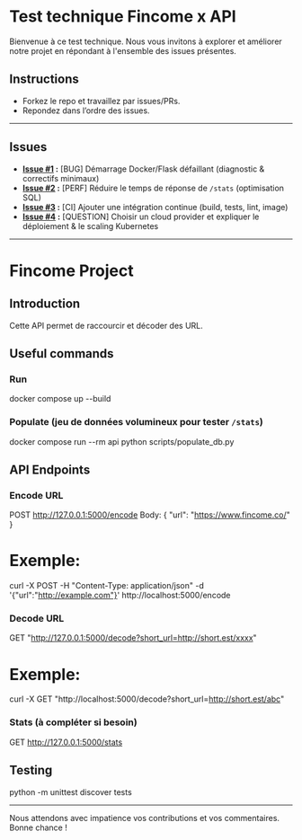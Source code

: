 # Test technique Fincome x API

Bienvenue à ce test technique. Nous vous invitons à explorer et améliorer notre projet en répondant à l'ensemble des issues présentes.


## Instructions
- Forkez le repo et travaillez par issues/PRs.
- Repondez dans l’ordre des issues.

---

## Issues

- **[Issue #1](https://github.com/coton-d3v/20251019-fincome-software-back-end-devops-pierrick-haumesser/issues/1) :** [BUG] Démarrage Docker/Flask défaillant (diagnostic & correctifs minimaux)
- **[Issue #2](https://github.com/coton-d3v/20251019-fincome-software-back-end-devops-pierrick-haumesser/issues/2) :** [PERF] Réduire le temps de réponse de `/stats` (optimisation SQL)
- **[Issue #3](https://github.com/coton-d3v/20251019-fincome-software-back-end-devops-pierrick-haumesser/issues/3) :** [CI] Ajouter une intégration continue (build, tests, lint, image)
- **[Issue #4](https://github.com/coton-d3v/20251019-fincome-software-back-end-devops-pierrick-haumesser/issues/4) :** [QUESTION] Choisir un cloud provider et expliquer le déploiement & le scaling Kubernetes

---

# Fincome Project

## Introduction
Cette API permet de raccourcir et décoder des URL.

## Useful commands

### Run

docker compose up --build

### Populate (jeu de données volumineux pour tester `/stats`)
docker compose run --rm api python scripts/populate_db.py


## API Endpoints

### Encode URL

POST http://127.0.0.1:5000/encode
Body:
{
  "url": "https://www.fincome.co/"
}
# Exemple:
curl -X POST -H "Content-Type: application/json" -d '{"url":"http://example.com"}' http://localhost:5000/encode

### Decode URL

GET "http://127.0.0.1:5000/decode?short_url=http://short.est/xxxx"
# Exemple:
curl -X GET "http://localhost:5000/decode?short_url=http://short.est/abc"

### Stats (à compléter si besoin)

GET http://127.0.0.1:5000/stats

## Testing

python -m unittest discover tests

---

Nous attendons avec impatience vos contributions et vos commentaires. Bonne chance !

